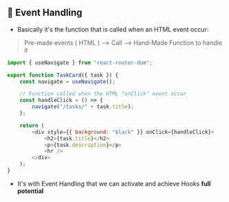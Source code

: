 ## 📌 Event Handling

-   Basically it's the function that is called when an HTML event occur:

> Pre-made events ( HTML ) --> Call --> Hand-Made Function to handle it

```js
import { useNavigate } from "react-router-dom";

export function TaskCard({ task }) {
    const navigate = useNavigate();

    // Function called when the HTML "onClick" event occur
    const handleClick = () => {
        navigate("/tasks/" + task.title);
    };

    return (
        <div style={{ background: "black" }} onClick={handleClick}>
            <h2>{task.title}</h2>
            <p>{task.description}</p>
            <hr />
        </div>
    );
}
```

-   It's with Event Handling that we can activate and achieve Hooks **full potential**
